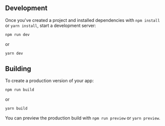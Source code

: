 ## Development

Once you've created a project and installed dependencies with `npm install` or `yarn install`, start a development server:

```bash
npm run dev
```

or

```bash
yarn dev
```

## Building

To create a production version of your app:

```bash
npm run build
```

or

```bash
yarn build
```

You can preview the production build with `npm run preview` or `yarn preview`.
